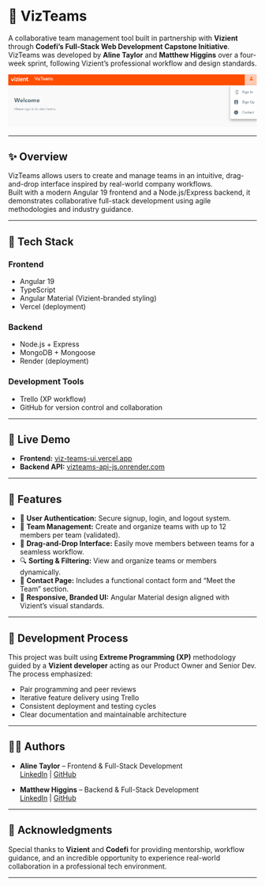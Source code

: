 # 🧡 VizTeams

A collaborative team management tool built in partnership with **Vizient** through **Codefi’s Full-Stack Web Development Capstone Initiative**.  
VizTeams was developed by **Aline Taylor** and **Matthew Higgins** over a four-week sprint, following Vizient’s professional workflow and design standards.

<!-- markdownlint-disable MD033 -->
<p align="center">
  <a href="public/Screenshot%202025-10-18%20233250.png">
    <img src="public/Screenshot%202025-10-18%20233250.png" alt="VizTeams app screenshot" width="900" />
  </a>
  
</p>
<!-- markdownlint-enable MD033 -->

---

## ✨ Overview

VizTeams allows users to create and manage teams in an intuitive, drag-and-drop interface inspired by real-world company workflows.  
Built with a modern Angular 19 frontend and a Node.js/Express backend, it demonstrates collaborative full-stack development using agile methodologies and industry guidance.

---

## 🧰 Tech Stack

### Frontend

- Angular 19
- TypeScript
- Angular Material (Vizient-branded styling)
- Vercel (deployment)

### Backend

- Node.js + Express
- MongoDB + Mongoose
- Render (deployment)

### Development Tools

- Trello (XP workflow)
- GitHub for version control and collaboration

---

## 🚀 Live Demo

- **Frontend:** [viz-teams-ui.vercel.app](https://viz-teams-ui.vercel.app/)
- **Backend API:** [vizteams-api-js.onrender.com](https://vizteams-api-js.onrender.com)

---

## 🧩 Features

- 🔐 **User Authentication:** Secure signup, login, and logout system.
- 👥 **Team Management:** Create and organize teams with up to 12 members per team (validated).
- 🔄 **Drag-and-Drop Interface:** Easily move members between teams for a seamless workflow.
- 🔍 **Sorting & Filtering:** View and organize teams or members dynamically.
- 📇 **Contact Page:** Includes a functional contact form and “Meet the Team” section.
- 🎨 **Responsive, Branded UI:** Angular Material design aligned with Vizient’s visual standards.

---

## 🧠 Development Process

This project was built using **Extreme Programming (XP)** methodology guided by a **Vizient developer** acting as our Product Owner and Senior Dev.  
The process emphasized:

- Pair programming and peer reviews
- Iterative feature delivery using Trello
- Consistent deployment and testing cycles
- Clear documentation and maintainable architecture

---

## 🧑‍💻 Authors

- **Aline Taylor** – Frontend & Full-Stack Development  
  [LinkedIn](https://www.linkedin.com/in/aline-taylor) | [GitHub](https://github.com/AlineTaylor)

- **Matthew Higgins** – Backend & Full-Stack Development  
  [LinkedIn](https://www.linkedin.com/in/mthiggins1s/) | [GitHub](https://github.com/mthiggins1s)

---

## 💬 Acknowledgments

Special thanks to **Vizient** and **Codefi** for providing mentorship, workflow guidance, and an incredible opportunity to experience real-world collaboration in a professional tech environment.

---
